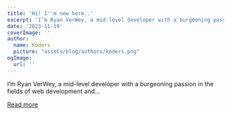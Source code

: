 ```yaml
---
title: 'Hi! I''m new here..'
excerpt: 'I’m Ryan VerWey, a mid-level developer with a burgeoning passion in the fields of web development and...'
date: '2023-11-19'
coverImage: ''
author:
  name: Koders
  picture: "assets/blog/authors/koders.png"
ogImage:
  url: ''
---
```


I’m Ryan VerWey, a mid-level developer with a burgeoning passion in the fields of web development and...

[Read more](https://dev.to/rverwey/hi-im-new-here-2069)
